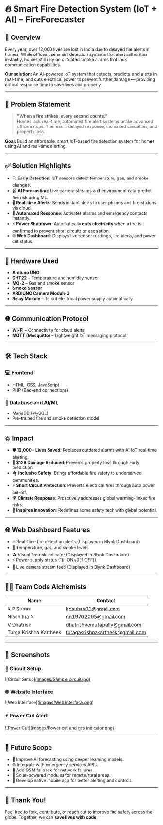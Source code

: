 # 🔥 Smart Fire Detection System (IoT + AI) – FireForecaster

## 🚀 Overview
Every year, over 12,000 lives are lost in India due to delayed fire alerts in homes. While offices use smart detection systems that alert authorities instantly, homes still rely on outdated smoke alarms that lack communication capabilities.

**Our solution:** An AI-powered IoT system that detects, predicts, and alerts in real-time, and cuts electrical power to prevent further damage — providing critical response time to save lives and property.

---

## 🧠 Problem Statement

> **"When a fire strikes, every second counts."**  
Homes lack real-time, automated fire alert systems unlike advanced office setups. The result: delayed response, increased casualties, and property loss.

**Goal:** Build an affordable, smart IoT-based fire detection system for homes using AI and real-time alerting.

---

## ✅ Solution Highlights

- 🔍 **Early Detection**: IoT sensors detect temperature, gas, and smoke changes.
- 📹 **AI Forecasting**: Live camera streams and environment data predict fire risk using ML.
- 📲 **Real-time Alerts**: Sends instant alerts to user phones and fire stations via cloud.
- 🚨 **Automated Response**: Activates alarms and emergency contacts instantly.
- ⚡ **Power Shutdown**: Automatically **cuts electricity** when a fire is confirmed to prevent short circuits or escalation.
- 🌐 **Web Dashboard**: Displays live sensor readings, fire alerts, and power cut status.

---

## 🔧 Hardware Used

- **Ardiuno UNO**
- **DHT22** – Temperature and humidity sensor
- **MQ-2** – Gas and smoke sensor
- **Smoke Sensor**
- **ARDIUNO Camera Module 3**
- **Relay Module** – To cut electrical power supply automatically

---

## 🌐 Communication Protocol

- **Wi-Fi** – Connectivity for cloud alerts  
- **MQTT (Mosquitto)** – Lightweight IoT messaging protocol

---

## 🛠️ Tech Stack

### 💻 Frontend
- HTML, CSS, JavaScript  
- PHP (Backend connections)

### 🧠 Database and AI/ML
- MariaDB (MySQL)
- Pre-trained fire and smoke detection model

---

## 💥 Impact

- 🛡 **12,000+ Lives Saved**: Replaces outdated alarms with AI-IoT real-time alerting.
- 💸 **$12B Damage Reduced**: Prevents property loss through early prediction.
- 🏘 **Inclusive Safety**: Brings affordable fire safety to underserved communities.
- ⚡ **Short Circuit Protection**: Prevents electrical fires through auto power cut-off.
- 🌍 **Climate Response**: Proactively addresses global warming-linked fire risks.
- 🌟 **Inspires Innovation**: Redefines home safety tech with global potential.

---

## 🌐 Web Dashboard Features

- 🔥 Real-time fire detection alerts (Displayed in Blynk Dashboard)
- 🌡️ Temperature, gas, and smoke levels 
- ⚠️ Visual fire risk indicator (Displayed in Blynk Dashboard)
- ⚡ Power supply status {1(if ON)/0(if OFF)}
- 📸 Live camera stream feed (Displayed in Blynk Dashboard)

---

## 👨‍💻 Team Code Alchemists

| Name                | Contact                  |
|---------------------|---------------------------|
| K P Suhas           | kpsuhas01@gmail.com       |
| Nischitha N         | nn19702005@gmail.com |
| V Dhatrish          | dhatrishvemullapally@gmail.com |
| Turga Krishna Kartheek | turagakrishnakartheek@gmail.com |

---

## 📸 Screenshots 
### 🔧 Circuit Setup
![Circuit Setup][(images/Sample circuit.jpg)](https://github.com/dhatrishv/FireForcaster/blob/7db43a127eeb23c4d416a72d80d0a149c96731a2/images/Sample%20circuit.jpg)
### 🌐 Website Interface
![Web Interface]([images/Web interface.png](https://github.com/dhatrishv/FireForcaster/blob/cc573327cf25e72dc8e04901c83ed2b9fda5290c/images/Web%20interface.png))
### ⚡ Power Cut Alert
![Power Cut][(images/Power cut and gas indicator.png)](https://github.com/dhatrishv/FireForcaster/blob/454019eacdc4df47486e07f0640d9ce0adda5ff5/images/Power%20cut%20and%20gas%20indicator.png)


---

## 🚀 Future Scope

- 🧠 Improve AI forecasting using deeper learning models.
- 🌐 Integrate with emergency services APIs.
- 📡 Add GSM fallback for network failures.
- 🔋 Solar-powered modules for remote/rural areas.
- 📱 Develop native mobile app for better alerting and controls.

---

## 🙌 Thank You!

Feel free to fork, contribute, or reach out to improve fire safety across the globe. Together, we can **save lives with code**.

